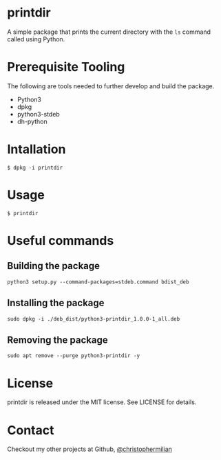 # printdir
A simple package that prints the current directory with the `ls` command called using Python.

# Prerequisite Tooling
The following are tools needed to further develop and build the package.
- Python3
- dpkg
- python3-stdeb
- dh-python

# Intallation
```$ dpkg -i printdir```

# Usage
```$ printdir```

# Useful commands
## Building the package
```python3 setup.py --command-packages=stdeb.command bdist_deb```

## Installing the package
```sudo dpkg -i ./deb_dist/python3-printdir_1.0.0-1_all.deb```

## Removing the package
```sudo apt remove --purge python3-printdir -y```

# License
printdir is released under the MIT license. See LICENSE for details.

# Contact
Checkout my other projects at Github, [@christophermilian](https://github.com/christophermilian)
